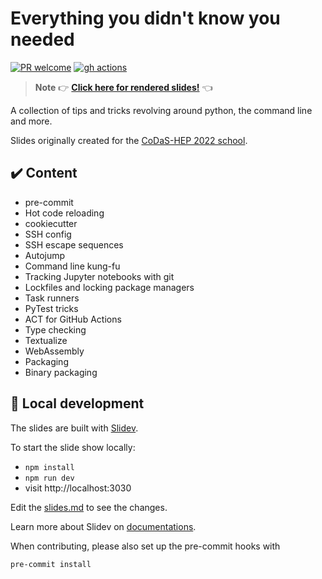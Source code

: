 # Everything you didn't know you needed

[![PR welcome](https://img.shields.io/badge/PR-Welcome-%23FF8300.svg)](https://git-scm.com/book/en/v2/GitHub-Contributing-to-a-Project)
[![gh actions](https://github.com/klieret/everything-you-didnt-now-you-needed/actions/workflows/deploy.yml/badge.svg)](https://github.com/klieret/everything-you-didnt-now-you-needed/actions)

> **Note**
> 👉 [**Click here for rendered slides!**](https://klieret.github.io/everything-you-didnt-now-you-needed/) 👈

A collection of tips and tricks revolving around python, the command line and more.

Slides originally created for the [CoDaS-HEP 2022 school](https://indico.cern.ch/event/1151367/).

## ✔️ Content

* pre-commit
* Hot code reloading
* cookiecutter
* SSH config
* SSH escape sequences
* Autojump
* Command line kung-fu
* Tracking Jupyter notebooks with git
* Lockfiles and locking package managers
* Task runners
* PyTest tricks
* ACT for GitHub Actions
* Type checking
* Textualize
* WebAssembly
* Packaging
* Binary packaging



## 🧰 Local development

The slides are built with [Slidev](https://github.com/slidevjs/slidev).

To start the slide show locally:

- `npm install`
- `npm run dev`
- visit http://localhost:3030

Edit the [slides.md](./slides.md) to see the changes.

Learn more about Slidev on [documentations](https://sli.dev/).

When contributing, please also set up the pre-commit hooks with

```bash
pre-commit install
```
